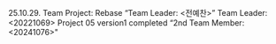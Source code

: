 25.10.29. Team Project: Rebase
“Team Leader: <전예찬>”
Team Leader: <20221069>
Project 05 version1 completed
“2nd Team Member: <20241076>"